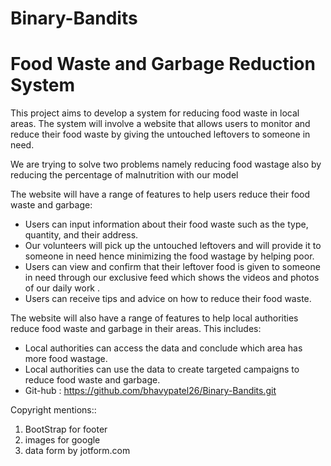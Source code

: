 # Binary-Bandits

# Food Waste and Garbage Reduction System

This project aims to develop a system for  reducing food waste in local areas. The system will involve a website that allows users to  monitor and reduce their food waste by giving the untouched leftovers to someone in need.

We are trying to solve two problems namely reducing food wastage also by reducing the percentage of malnutrition with our model 

The website will have a range of features to help users reduce their food waste and garbage:
 

* Users can input information about their food waste such as the type, quantity, and their address.
* Our volunteers will pick up the untouched leftovers and will provide it to someone in need hence minimizing the food wastage by helping 
   poor.
* Users can view and confirm that their leftover food is given to someone in need through our exclusive feed which shows the videos and 
   photos of our daily work .
* Users can receive tips and advice on how to reduce their food waste.

The website will also have a range of features to help local authorities reduce food waste and garbage in their areas. This includes:

* Local authorities can access the data and conclude which area has more food wastage.
* Local authorities can use the data to create targeted campaigns to reduce food waste and garbage.
* Git-hub : https://github.com/bhavypatel26/Binary-Bandits.git





Copyright mentions::
   1. BootStrap for footer
   2. images for google
   3. data form by jotform.com
